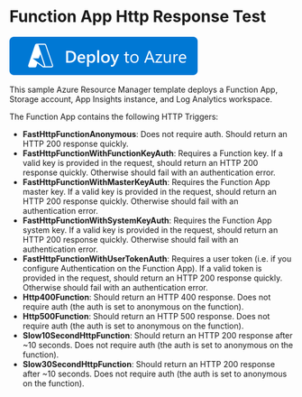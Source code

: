 # Function App Http Response Test


[![Deploy To Azure](https://raw.githubusercontent.com/Azure/azure-quickstart-templates/master/1-CONTRIBUTION-GUIDE/images/deploytoazure.svg?sanitize=true)](https://portal.azure.com/#create/Microsoft.Template/uri/https%3A%2F%2Fraw.githubusercontent.com%2Fgabesmsft%2FFunctionAppHttpResponseTest%2Fmaster%2Fdeploy%2Fazuredeploy.json)

This sample Azure Resource Manager template deploys a Function App, Storage account, App Insights instance, and Log Analytics workspace.

The Function App contains the following HTTP Triggers:

- **FastHttpFunctionAnonymous**: Does not require auth. Should return an HTTP 200 response quickly.
- **FastHttpFunctionWithFunctionKeyAuth**: Requires a Function key. If a valid key is provided in the request, should return an HTTP 200 response quickly. Otherwise should fail with an authentication error.
- **FastHttpFunctionWithMasterKeyAuth**: Requires the Function App master key. If a valid key is provided in the request, should return an HTTP 200 response quickly. Otherwise should fail with an authentication error.
- **FastHttpFunctionWithSystemKeyAuth**: Requires the Function App system key. If a valid key is provided in the request, should return an HTTP 200 response quickly. Otherwise should fail with an authentication error.
- **FastHttpFunctionWithUserTokenAuth**: Requires a user token (i.e. if you configure Authentication on the Function App). If a valid token is provided in the request, should return an HTTP 200 response quickly. Otherwise should fail with an authentication error.
- **Http400Function**: Should return an HTTP 400 response. Does not require auth (the auth is set to anonymous on the function).
- **Http500Function**: Should return an HTTP 500 response. Does not require auth (the auth is set to anonymous on the function).
- **Slow10SecondHttpFunction**: Should return an HTTP 200 response after ~10 seconds. Does not require auth (the auth is set to anonymous on the function).
- **Slow30SecondHttpFunction**: Should return an HTTP 200 response after ~10 seconds. Does not require auth (the auth is set to anonymous on the function).
